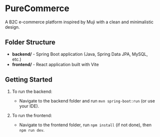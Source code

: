 # PureCommerce

A B2C e-commerce platform inspired by Muji with a clean and minimalistic design.

## Folder Structure

- **backend/** - Spring Boot application (Java, Spring Data JPA, MySQL, etc.)
- **frontend/** - React application built with Vite

## Getting Started

1. To run the backend:
   - Navigate to the backend folder and run `mvn spring-boot:run` (or use your IDE).

2. To run the frontend:
   - Navigate to the frontend folder, run `npm install` (if not done), then `npm run dev`.